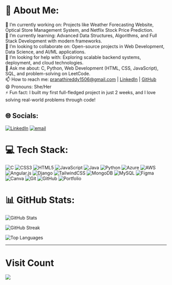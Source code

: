 # 💫 About Me:
🔭 I’m currently working on:  Projects like Weather Forecasting Website, Optical Store Management System, and Netflix Stock Price Prediction.  <br>🌱 I’m currently learning: Advanced Data Structures, Algorithms, and Full Stack Development with modern frameworks.  <br>👯 I’m looking to collaborate on: Open-source projects in Web Development, Data Science, and AI/ML applications.  <br>🤔 I’m looking for help with: Exploring scalable backend systems, deployment, and cloud technologies.  <br>💬 Ask me about: C, Python, Web Development (HTML, CSS, JavaScript), SQL, and problem-solving on LeetCode.  <br>📫 How to reach me: pranathireddy1506@gmail.com | [LinkedIn](https://www.linkedin.com/in/beeram-pranathi-88b373289/) | [GitHub](https://github.com/Beeram-Pranathi)  <br>😄 Pronouns: She/Her  <br>⚡ Fun fact: I built my first full-fledged project in just 2 weeks, and I love solving real-world problems through code!<br>


## 🌐 Socials:
[![LinkedIn](https://img.shields.io/badge/LinkedIn-%230077B5.svg?logo=linkedin&logoColor=white)](https://linkedin.com/in/beeram-pranathi-88b373289) [![email](https://img.shields.io/badge/Email-D14836?logo=gmail&logoColor=white)](mailto:pranathireddy1506@gmail.com) 

# 💻 Tech Stack:
![C](https://img.shields.io/badge/c-000000.svg?style=for-the-badge&logo=c&logoColor=white) 
![CSS3](https://img.shields.io/badge/css3-000000.svg?style=for-the-badge&logo=css3&logoColor=white) 
![HTML5](https://img.shields.io/badge/html5-000000.svg?style=for-the-badge&logo=html5&logoColor=white) 
![JavaScript](https://img.shields.io/badge/javascript-000000.svg?style=for-the-badge&logo=javascript&logoColor=white) 
![Java](https://img.shields.io/badge/java-000000.svg?style=for-the-badge&logo=openjdk&logoColor=white) 
![Python](https://img.shields.io/badge/python-000000.svg?style=for-the-badge&logo=python&logoColor=white) 
![Azure](https://img.shields.io/badge/azure-000000.svg?style=for-the-badge&logo=microsoftazure&logoColor=white) 
![AWS](https://img.shields.io/badge/aws-000000.svg?style=for-the-badge&logo=amazon-aws&logoColor=white) 
![Angular.js](https://img.shields.io/badge/angular.js-000000.svg?style=for-the-badge&logo=angularjs&logoColor=white) 
![Django](https://img.shields.io/badge/django-000000.svg?style=for-the-badge&logo=django&logoColor=white) 
![TailwindCSS](https://img.shields.io/badge/tailwindcss-000000.svg?style=for-the-badge&logo=tailwind-css&logoColor=white) 
![MongoDB](https://img.shields.io/badge/mongodb-000000.svg?style=for-the-badge&logo=mongodb&logoColor=white) 
![MySQL](https://img.shields.io/badge/mysql-000000.svg?style=for-the-badge&logo=mysql&logoColor=white) 
![Figma](https://img.shields.io/badge/figma-000000.svg?style=for-the-badge&logo=figma&logoColor=white) 
![Canva](https://img.shields.io/badge/canva-000000.svg?style=for-the-badge&logo=canva&logoColor=white) 
![Git](https://img.shields.io/badge/git-000000.svg?style=for-the-badge&logo=git&logoColor=white) 
![GitHub](https://img.shields.io/badge/github-000000.svg?style=for-the-badge&logo=github&logoColor=white) 
![Portfolio](https://img.shields.io/badge/portfolio-000000.svg?style=for-the-badge&logo=firefox&logoColor=white)

# 📊 GitHub Stats:
![GitHub Stats](https://github-readme-stats.vercel.app/api?username=Beeram-Pranathi&theme=tokyonight&hide_border=false&include_all_commits=false&count_private=false)  

![GitHub Streak](https://nirzak-streak-stats.vercel.app?user=Beeram-Pranathi&theme=tokyonight&hide_border=false)

![Top Languages](https://github-readme-stats.vercel.app/api/top-langs/?username=Beeram-Pranathi&theme=tokyonight&hide_border=false&include_all_commits=false&count_private=false&layout=compact)

---
 #  Visit Count
![](https://komarev.com/ghpvc/?username=Beeram-Pranathi&label=Profile+Views&color=blue&style=flat-square)


<!-- Proudly created with GPRM ( https://gprm.itsvg.in ) -->

